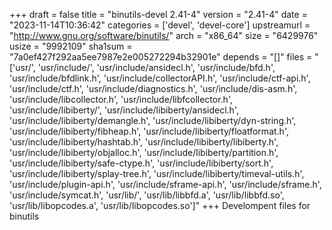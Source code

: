 +++
draft = false
title = "binutils-devel 2.41-4"
version = "2.41-4"
date = "2023-11-14T10:36:42"
categories = ['devel', 'devel-core']
upstreamurl = "http://www.gnu.org/software/binutils/"
arch = "x86_64"
size = "6429976"
usize = "9992109"
sha1sum = "7a0ef427f292aa5ee7987e2e005272294b32901e"
depends = "[]"
files = "['usr/', 'usr/include/', 'usr/include/ansidecl.h', 'usr/include/bfd.h', 'usr/include/bfdlink.h', 'usr/include/collectorAPI.h', 'usr/include/ctf-api.h', 'usr/include/ctf.h', 'usr/include/diagnostics.h', 'usr/include/dis-asm.h', 'usr/include/libcollector.h', 'usr/include/libfcollector.h', 'usr/include/libiberty/', 'usr/include/libiberty/ansidecl.h', 'usr/include/libiberty/demangle.h', 'usr/include/libiberty/dyn-string.h', 'usr/include/libiberty/fibheap.h', 'usr/include/libiberty/floatformat.h', 'usr/include/libiberty/hashtab.h', 'usr/include/libiberty/libiberty.h', 'usr/include/libiberty/objalloc.h', 'usr/include/libiberty/partition.h', 'usr/include/libiberty/safe-ctype.h', 'usr/include/libiberty/sort.h', 'usr/include/libiberty/splay-tree.h', 'usr/include/libiberty/timeval-utils.h', 'usr/include/plugin-api.h', 'usr/include/sframe-api.h', 'usr/include/sframe.h', 'usr/include/symcat.h', 'usr/lib/', 'usr/lib/libbfd.a', 'usr/lib/libbfd.so', 'usr/lib/libopcodes.a', 'usr/lib/libopcodes.so']"
+++
Develompent files for binutils